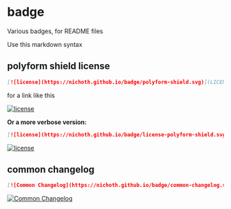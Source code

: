 # badge

Various badges, for README files

Use this markdown syntax

## polyform shield license

```md
[![license](https://nichoth.github.io/badge/polyform-shield.svg)](LICENSE)
```

for a link like this

[![license](https://nichoth.github.io/badge/polyform-shield.svg)](LICENSE)


__Or a more verbose version:__

```md
[![license](https://nichoth.github.io/badge/license-polyform-shield.svg)](LICENSE)
```

[![license](https://nichoth.github.io/badge/license-polyform-shield.svg)](LICENSE)

## common changelog

```md
[![Common Changelog](https://nichoth.github.io/badge/common-changelog.svg)](https://common-changelog.org)
```

[![Common Changelog](https://nichoth.github.io/badge/common-changelog.svg)](https://common-changelog.org)
